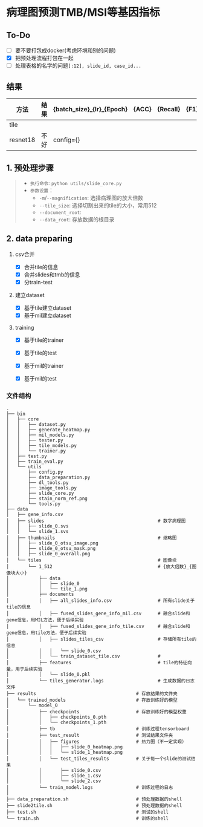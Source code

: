 # 病理图预测TMB/MSI等基因指标

## To-Do

- [ ] 要不要打包成docker(考虑环境和别的问题)
- [x] 把预处理流程打包在一起
- [ ] 处理表格的名字的问题`[:12], slide_id, case_id...`

## 结果

|方法|结果|{batch_size}\_{lr}\_{Epoch}|{ACC}|{Recall}|{F1}|{AUC}|
|--------|--------|--------|--------|--------|--------|--------|
|tile|
|resnet18|不好|config={}||


## 1. 预处理步骤

>  * `执行命令`: ```python utils/slide_core.py```
>  * `参数设置`：
>       * `-m`/`--magnification`: 选择病理图的放大倍数
>       * `--tile_size`: 选择切割出来的tile的大小，常用512
>       * `--document_root`: 
>       * `--data_root`: 存放数据的根目录


## 2. data preparing

1. csv合并

    - [x] 合并tile的信息
    - [x] 合并slides和tmb的信息
    - [x] 分train-test
    
2. 建立dataset
   
    - [x] 基于tile建立dataset
    - [x] 基于mil建立dataset

3. training
    - [x] 基于tile的trainer
    - [x] 基于tile的test
      
    - [x] 基于mil的trainer
    - [x] 基于mil的test


### 文件结构

```
.
├── bin
│   ├── core
│   │   ├── dataset.py
│   │   ├── generate_heatmap.py
│   │   ├── mil_models.py
│   │   ├── tester.py
│   │   ├── tile_models.py
│   │   └── trainer.py
│   ├── test.py
│   ├── train_eval.py
│   └── utils
│       ├── config.py
│       ├── data_preparation.py
│       ├── dl_tools.py
│       ├── image_tools.py
│       ├── slide_core.py
│       ├── stain_norm_ref.png
│       └── tools.py
├── data
│   ├── gene_info.csv
│   ├── slides      									# 数字病理图
│   │   ├── slide_0.svs
│   │   └── slide_1.svs
│   ├── thumbnails  									# 缩略图
│   │   ├── slide_0_otsu_image.png
│   │   ├── slide_0_otsu_mask.png
│   │   ├── slide_0_overall.png
│   └── tiles       									# 图像块
│       └── 1_512			   							# {放大倍数}_{图像块大小}
│           ├── data
│           │   ├── slide_0
│           │   └── tile_1.png
│           ├── documents
│           │   ├── all_slides_info.csv					# 所有slide关于tile的信息
│           │   ├── fused_slides_gene_info_mil.csv		# 融合slide和gene信息，用MIL方法，便于后续实验
│           │   ├── fused_slides_gene_info_tile.csv		# 融合slide和gene信息，用tile方法，便于后续实验
│           │   ├── slides_tiles_csv					# 存储所有tile的信息
│           │   │   └── slide_0.csv
│           │   └── train_dataset_tile.csv				# 
│           ├── features								# tile的特征向量，用于后续实验
│           │   └── slide_0.pkl
│           └── tiles_generator.logs					# 生成数据的日志文件
├── results										# 存放结果的文件夹
│   └── trained_models							# 存放训练好的模型
│       └── model_0
│           ├── checkpoints						# 存放训练好的模型权重
│           │   ├── checkpoints_0.pth 
│           │   └── checkpoints_1.pth
│           ├── tb								# 训练过程tensorboard
│           ├── test_result						# 测试结果文件夹
│           │   ├── figures						# 热力图（不一定实现）
│           │   │   ├── slide_0_heatmap.png
│           │   │   └── slide_1_heatmap.png
│           │   └── test_tiles_results			# 关于每一个slide的测试结果
│           │       ├── slide_0.csv
│           │       ├── slide_1.csv
│           │       └── slide_2.csv
│           └── train_model.logs				# 训练过程的日志
│
├── data_preparation.sh							# 预处理数据的shell
├── slide2tile.sh								# 预处理数据的shell
├── test.sh										# 测试的shell
└── train.sh									# 训练的shell
```





